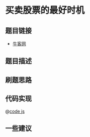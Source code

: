 # 买卖股票的最好时机

## 题目链接

- [牛客网]()

## 题目描述

## 刷题思路

## 代码实现

@[code js](@code/algorithm/sword-point/贪心思想/maxProfit.js)

## 一些建议
